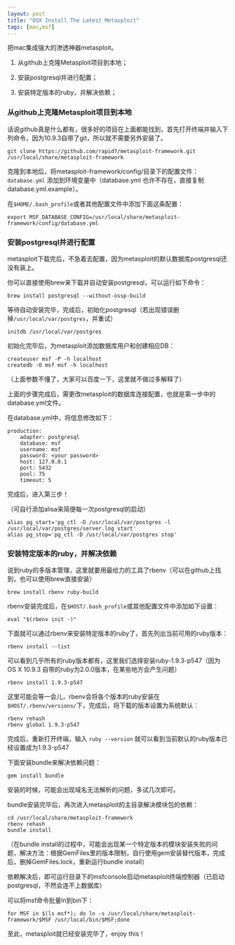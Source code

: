 ```yaml
---
layout: post
title: "OSX Install The Latest Metasploit"
tags: [mac,msf]
---
```



把mac集成强大的渗透神器metasploit。

1. 从github上克隆Metasploit项目到本地；

2. 安装postgresql并进行配置；

3. 安装特定版本的ruby，并解决依赖；

### 从github上克隆Metasploit项目到本地
话说github真是什么都有，很多好的项目在上面都能找到，首先打开终端并输入下列命令，因为10.9.3自带了git，所以就不需要另外安装了。

    git clone https://github.com/rapid7/metasploit-framework.git /usr/local/share/metasploit-framework

克隆到本地后，将metasploit-framework/config/目录下的配置文件：``database.yml`` 添加到环境变量中（database.yml 也许不存在，直接复制database.yml.example）。

在``$HOME/.bash_profile``或者其他配置文件中添加下面这条配置：

    export MSF_DATABASE_CONFIG=/usr/local/share/metasploit-framework/config/database.yml

### 安装postgresql并进行配置
metasploit下载完后，不急着去配置，因为metasploit的默认数据库postgresql还没有装上。

你可以直接使用brew来下载并自动安装postgresql，可以运行如下命令：

    brew install postgresql --without-ossp-build

等待自动安装完毕，完成后，初始化postgresql（若出现错误删掉``/usr/local/var/postgres``，并重试）

    initdb /usr/local/var/postgres

初始化完毕后，为metasploit添加数据库用户和创建相应DB：

    createuser msf -P -h localhost    
    createdb -O msf msf -h localhost
    
（上面参数不懂了，大家可以百度一下，这里就不做过多解释了）

上面的步骤完成后，需更改metasploit的数据库连接配置，也就是第一步中的database.yml文件。

在database.yml中，将信息修改如下：

    production:  
        adapter: postgresql  
        database: msf  
        username: msf  
        password: <your password>  
        host: 127.0.0.1  
        port: 5432  
        pool: 75  
        timeout: 5
        
完成后，进入第三步！

（可自行添加alisa来简便每一次postgresql的启动）

    alias pg_start='pg_ctl -D /usr/local/var/postgres -l /usr/local/var/postgres/server.log start'  
    alias pg_stop='pg_ctl -D /usr/local/var/postgres stop'
    
### 安装特定版本的ruby，并解决依赖
说到ruby的多版本管理，这里就要用最给力的工具了rbenv（可以在github上找到，也可以使用brew直接安装）

    brew install rbenv ruby-build
    
rbenv安装完成后，在``$HOST/.bash_profile``或其他配置文件中添加如下设置：

    eval "$(rbenv init -)"
    
下面就可以通过rbenv来安装特定版本的ruby了，首先列出当前可用的ruby版本：

    rbenv install --list
    
可以看到几乎所有的ruby版本都有，这里我们选择安装ruby-1.9.3-p547（因为OS X 10.9.3 自带的ruby为2.0.0版本，在某些地方会产生问题）

    rbenv install 1.9.3-p547
    
这里可能会等一会儿，rbenv会将各个版本的ruby安装在``$HOST/.rbenv/versions/``下，完成后，将下载的版本设置为系统默认：

    rbenv rehash  
    rbenv global 1.9.3-p547
    
完成后，重新打开终端，输入 ``ruby --version`` 就可以看到当前默认的ruby版本已经设置成为1.9.3-p547

下面安装bundle来解决依赖问题：

    gem install bundle
    
安装的时候，可能会出现域名无法解析的问题，多试几次即可。

bundle安装完毕后，再次进入metasploit的主目录解决模块包的依赖：

    cd /usr/local/share/metasploit-framework  
    rbenv rehash  
    bundle install
    
（在bundle install的过程中，可能会出现某一个特定版本的模块安装失败的问题，解决方法：根据GemFiles里的版本限制，自行使用gem安装替代版本，完成后，删掉GemFiles.lock，重新运行bundle install）

依赖解决后，即可运行目录下的msfconsole启动metasploit终端控制器（已启动postgresql，不然会连不上数据库）

可以将msf命令批量ln到bin下：

    for MSF in $(ls msf*); do ln -s /usr/local/share/metasploit-framework/$MSF /usr/local/bin/$MSF;done

至此，metasploit就已经安装完毕了，enjoy this！
